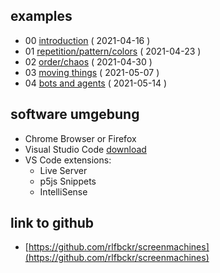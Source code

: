 ## examples

* 00 [introduction](0_introduction) ( 2021-04-16 )
* 01 [repetition/pattern/colors](1_repetition-pattern-colors) ( 2021-04-23 )
* 02 [order/chaos](2_order-chaos) ( 2021-04-30 )
* 03 [moving things](3_moving-things) ( 2021-05-07 )
* 04 [bots and agents](bots-and-agents) ( 2021-05-14 )

## software umgebung
* Chrome Browser or Firefox
* Visual Studio Code [download](https://code.visualstudio.com/)
* VS Code extensions:
  - Live Server
  - p5js Snippets
  - IntelliSense

## link to github
- [https://github.com/rlfbckr/screenmachines](https://github.com/rlfbckr/screenmachines)

